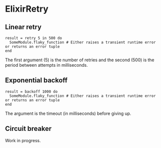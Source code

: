# ElixirRetry

## Linear retry

```
result = retry 5 in 500 do
  SomeModule.flaky_function # Either raises a transient runtime error or returns an error tuple
end
```
The first argument (5) is the number of retries and the second (500) is the period between attempts in milliseconds.

## Exponential backoff

```
result = backoff 1000 do
  SomeModule.flaky_function # Either raises a transient runtime error or returns an error tuple
end
```
The argument is the timeout (in milliseconds) before giving up.

## Circuit breaker
Work in progress.
